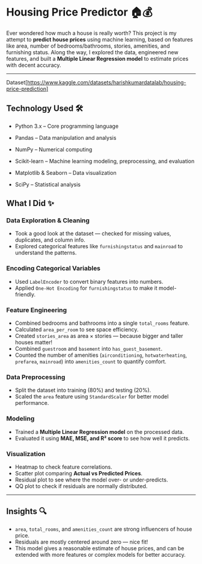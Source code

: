 # Housing Price Predictor 🏠💰

Ever wondered how much a house is really worth? This project is my attempt to **predict house prices** using machine learning, based on features like area, number of bedrooms/bathrooms, stories, amenities, and furnishing status. Along the way, I explored the data, engineered new features, and built a **Multiple Linear Regression model** to estimate prices with decent accuracy.  

---
Dataset[https://www.kaggle.com/datasets/harishkumardatalab/housing-price-prediction]

## Technology Used 🛠️

- Python 3.x – Core programming language

- Pandas – Data manipulation and analysis

- NumPy – Numerical computing

- Scikit-learn – Machine learning modeling, preprocessing, and evaluation

- Matplotlib & Seaborn – Data visualization

- SciPy – Statistical analysis


  
## What I Did ✨

### Data Exploration & Cleaning
- Took a good look at the dataset — checked for missing values, duplicates, and column info.  
- Explored categorical features like `furnishingstatus` and `mainroad` to understand the patterns.  

### Encoding Categorical Variables
- Used `LabelEncoder` to convert binary features into numbers.  
- Applied `One-Hot Encoding` for `furnishingstatus` to make it model-friendly.  

### Feature Engineering
- Combined bedrooms and bathrooms into a single `total_rooms` feature.  
- Calculated `area_per_room` to see space efficiency.  
- Created `stories_area` as area × stories — because bigger and taller houses matter!  
- Combined `guestroom` and `basement` into `has_guest_basement`.  
- Counted the number of amenities (`airconditioning`, `hotwaterheating`, `prefarea`, `mainroad`) into `amenities_count` to quantify comfort.  

### Data Preprocessing
- Split the dataset into training (80%) and testing (20%).  
- Scaled the `area` feature using `StandardScaler` for better model performance.  

### Modeling
- Trained a **Multiple Linear Regression model** on the processed data.  
- Evaluated it using **MAE, MSE, and R² score** to see how well it predicts.  

### Visualization
- Heatmap to check feature correlations.  
- Scatter plot comparing **Actual vs Predicted Prices**.  
- Residual plot to see where the model over- or under-predicts.  
- QQ plot to check if residuals are normally distributed.  

---

## Insights 🔍
- `area`, `total_rooms`, and `amenities_count` are strong influencers of house price.  
- Residuals are mostly centered around zero — nice fit!  
- This model gives a reasonable estimate of house prices, and can be extended with more features or complex models for better accuracy.  


